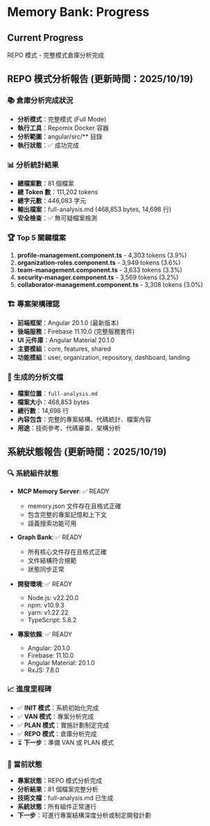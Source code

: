 # Memory Bank: Progress

## Current Progress
REPO 模式 - 完整模式倉庫分析完成

## REPO 模式分析報告 (更新時間：2025/10/19)

### 📚 倉庫分析完成狀況
- **分析模式**：完整模式 (Full Mode)
- **執行工具**：Repomix Docker 容器
- **分析範圍**：angular/src/** 目錄
- **執行狀態**：✅ 成功完成

### 📊 分析統計結果
- **總檔案數**：81 個檔案
- **總 Token 數**：111,202 tokens
- **總字元數**：446,083 字元
- **輸出檔案**：full-analysis.md (468,853 bytes, 14,698 行)
- **安全檢查**：✅ 無可疑檔案檢測

### 🏆 Top 5 關鍵檔案
1. **profile-management.component.ts** - 4,303 tokens (3.9%)
2. **organization-roles.component.ts** - 3,949 tokens (3.6%)
3. **team-management.component.ts** - 3,633 tokens (3.3%)
4. **security-manager.component.ts** - 3,569 tokens (3.2%)
5. **collaborator-management.component.ts** - 3,308 tokens (3.0%)

### 🏗️ 專案架構確認
- **前端框架**：Angular 20.1.0 (最新版本)
- **後端服務**：Firebase 11.10.0 (完整服務套件)
- **UI 元件庫**：Angular Material 20.1.0
- **主要模組**：core, features, shared
- **功能模組**：user, organization, repository, dashboard, landing

### 📁 生成的分析文檔
- **檔案位置**：`full-analysis.md`
- **檔案大小**：468,853 bytes
- **總行數**：14,698 行
- **內容包含**：完整的專案結構、代碼統計、檔案內容
- **用途**：技術參考、代碼審查、架構分析

## 系統狀態報告 (更新時間：2025/10/19)

### 🔍 系統組件狀態
- **MCP Memory Server**: ✅ READY
  - memory.json 文件存在且格式正確
  - 包含完整的專案記憶和上下文
  - 語義搜索功能可用

- **Graph Bank**: ✅ READY
  - 所有核心文件存在且格式正確
  - 文件結構符合規範
  - 狀態同步正常

- **開發環境**: ✅ READY
  - Node.js: v22.20.0
  - npm: v10.9.3
  - yarn: v1.22.22
  - TypeScript: 5.8.2

- **專案依賴**: ✅ READY
  - Angular: 20.1.0
  - Firebase: 11.10.0
  - Angular Material: 20.1.0
  - RxJS: 7.8.0

### 📈 進度里程碑
- ✅ **INIT 模式**：系統初始化完成
- ✅ **VAN 模式**：專案分析完成
- ✅ **PLAN 模式**：實施計劃制定完成
- ✅ **REPO 模式**：倉庫分析完成
- ⏳ **下一步**：準備 VAN 或 PLAN 模式

### 🎯 當前狀態
- **專案狀態**：REPO 模式分析完成
- **分析結果**：81 個檔案完整分析
- **技術文檔**：full-analysis.md 已生成
- **系統狀態**：所有組件正常運行
- **下一步**：可進行專案結構深度分析或制定開發計劃